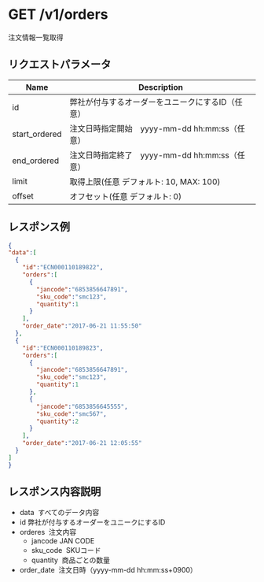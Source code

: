 # GET /v1/orders
注文情報一覧取得

## リクエストパラメータ

| Name          | Description                                                 |
|---------------|-------------------------------------------------------------|
| id | 弊社が付与するオーダーをユニークにするID（任意） |
| start_ordered | 注文日時指定開始　yyyy-mm-dd hh:mm:ss（任意） |
| end_ordered | 注文日時指定終了　yyyy-mm-dd hh:mm:ss（任意） |
| limit | 取得上限(任意 デフォルト: 10, MAX: 100) |
| offset | オフセット(任意 デフォルト: 0)|


## レスポンス例
```json
{
"data":[
  {
    "id":"ECN000110189822",
    "orders":[
      {
        "jancode":"6853856647891",
        "sku_code":"smc123",
        "quantity":1
      }
    ],
    "order_date":"2017-06-21 11:55:50"
  },
  {
    "id":"ECN000110189823",
    "orders":[
      {
        "jancode":"6853856647891",
        "sku_code":"smc123",
        "quantity":1
      },
      {
        "jancode":"6853856645555",
        "sku_code":"smc567",
        "quantity":2
      }
    ],
    "order_date":"2017-06-21 12:05:55"
  }
]
}
```

## レスポンス内容説明
* data
  すべてのデータ内容
* id
  弊社が付与するオーダーをユニークにするID
* orderes
  注文内容
  * jancode
  JAN CODE
  * sku_code
  SKUコード
  * quantity
  商品ごとの数量
* order_date
  注文日時（yyyy-mm-dd hh:mm:ss+0900）
